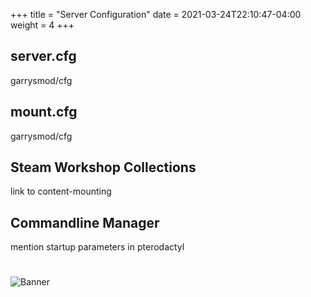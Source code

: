 +++
title = "Server Configuration"
date =  2021-03-24T22:10:47-04:00
weight = 4
+++

## server.cfg
garrysmod/cfg

## mount.cfg
garrysmod/cfg

## Steam Workshop Collections
link to content-mounting

## Commandline Manager
mention startup parameters in pterodactyl 


#
![Banner](/images/fishy.gif)